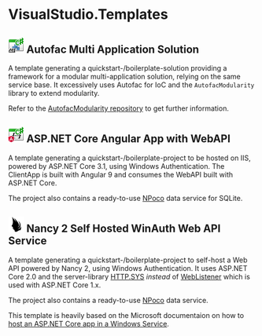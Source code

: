 # VisualStudio.Templates

## ![](https://raw.githubusercontent.com/miseeger/VisualStudio.Templates/master/Sources/Autofac%20Multi%20Application%20Solution/AfMulti.png "") Autofac Multi Application Solution    
A template generating a quickstart-/boilerplate-solution providing a framework for a modular 
multi-application solution, relying on the same service base. It excessively uses Autofac for 
IoC and the `AutofacModularity` library to extend modularity.

Refer to the [AutofacModularity repository](https://github.com/miseeger/AutofacModularity) to get further information. 

##  ![image](https://raw.githubusercontent.com/miseeger/VisualStudio.Templates/master/Sources/AspDotNet%20Core%20WinAuth%20WebApi%20NgClient/NgWebApp.png) ASP.NET Core Angular App with WebAPI

A template generating a quickstart-/boilerplate-project to be hosted on IIS, powered by ASP.NET Core 3.1, using Windows Authentication. The ClientApp is built with Angular 9 and consumes the WebAPI built with ASP.NET Core.

The project also contains a ready-to-use [NPoco](https://github.com/schotime/NPoco) data service for SQLite.

## ![image](https://raw.githubusercontent.com/miseeger/VisualStudio.Templates/master/Sources/Nancy%202%20Self%20Hosted%20WinAuth%20Web%20API%20Service/NancyTemplateIcon.png) Nancy 2 Self Hosted WinAuth Web API Service    
A template generating a quickstart-/boilerplate-project to self-host a Web API powered by Nancy 2, using Windows Authentication. It uses ASP.NET Core 2.0 and the server-library [HTTP.SYS](https://docs.microsoft.com/en-us/aspnet/core/fundamentals/servers/httpsys) *instead* of [WebListener](https://docs.microsoft.com/en-us/aspnet/core/fundamentals/servers/weblistener) which is used with ASP.NET Core 1.x.

The project also contains a ready-to-use [NPoco](https://github.com/schotime/NPoco) data service.

This template is heavily based on the Microsoft documentaion on how to [host an ASP.NET Core app in a Windows Service](https://docs.microsoft.com/en-us/aspnet/core/hosting/windows-service). 
